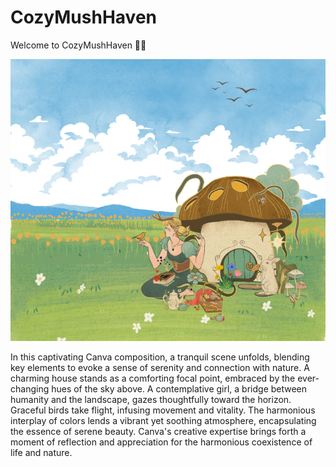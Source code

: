# CozyMushHaven
Welcome to CozyMushHaven 🍄🏡

![CozyMushHaven](https://github.com/vishvara-sharda/CozyMushHaven/blob/main/Design.png?raw=true)

In this captivating Canva composition, a tranquil scene unfolds, blending key elements to evoke a sense of serenity and connection with nature. A charming house stands as a comforting focal point, embraced by the ever-changing hues of the sky above. A contemplative girl, a bridge between humanity and the landscape, gazes thoughtfully toward the horizon. Graceful birds take flight, infusing movement and vitality. The harmonious interplay of colors lends a vibrant yet soothing atmosphere, encapsulating the essence of serene beauty. Canva's creative expertise brings forth a moment of reflection and appreciation for the harmonious coexistence of life and nature.

